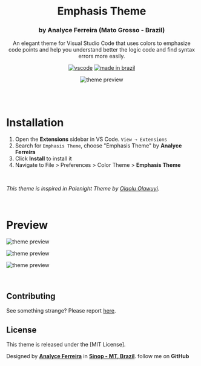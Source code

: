 
<div align="center">

# Emphasis Theme
### by Analyce Ferreira (Mato Grosso - Brazil)

An elegant theme for Visual Studio Code that uses colors to emphasize code points and help you understand better the logic code and find syntax errors more easily.

[![vscode](https://img.shields.io/badge/vscode-v1.18+-373277.svg?style=for-the-badge)](https://code.visualstudio.com/updates/v1_12) [![made in brazil](https://img.shields.io/badge/made%20in-brasil-008751.svg?style=for-the-badge)](https://www.google.com/maps/place/brazil)

![theme preview](https://imgur.com/0huZwJt.png)
</div>

<br>
<br>

# Installation

1. Open the **Extensions** sidebar in VS Code. `View → Extensions`
1. Search for `Emphasis Theme`, choose "Emphasis Theme" by **Analyce Ferreira**
1. Click **Install** to install it
1. Navigate to File > Preferences > Color Theme > **Emphasis Theme** 

<br>

_This theme is inspired in Palenight Theme by [Olaolu Olawuyi](https://twitter.com/mrolaolu)._  

<br>

# Preview

![theme preview](https://imgur.com/YextJsu.png)



![theme preview](https://imgur.com/rLPnWPC.png)



![theme preview](https://imgur.com/ZREjh8E.png)

<br>

## Contributing

See something strange? Please report [here](https://github.com/analyceferreira/emphasis-theme/issues).

## License

This theme is released under the [MIT License].

Designed by **[Analyce Ferreira](https://analyceferreira.com.br)** in **[Sinop - MT, Brazil](https://www.google.com/maps/place/sinop)**. 
follow me on **GitHub** 

